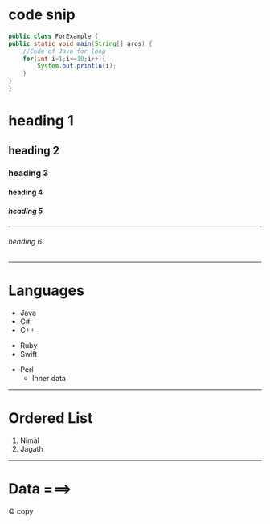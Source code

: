 # code snip
``` java
public class ForExample {  
public static void main(String[] args) {  
    //Code of Java for loop  
    for(int i=1;i<=10;i++){  
        System.out.println(i);  
    }  
}  
}  
```



# heading 1
## heading 2
### heading 3
#### heading 4
##### heading 5
---
###### heading 6
***
# Languages
+ Java
+ C#
+ C++
- Ruby
- Swift
* Perl
  * Inner data
---
 # Ordered List
 1. Nimal
 2. Jagath
 
 ---
 # Data ===>
 &copy; copy
 
 
